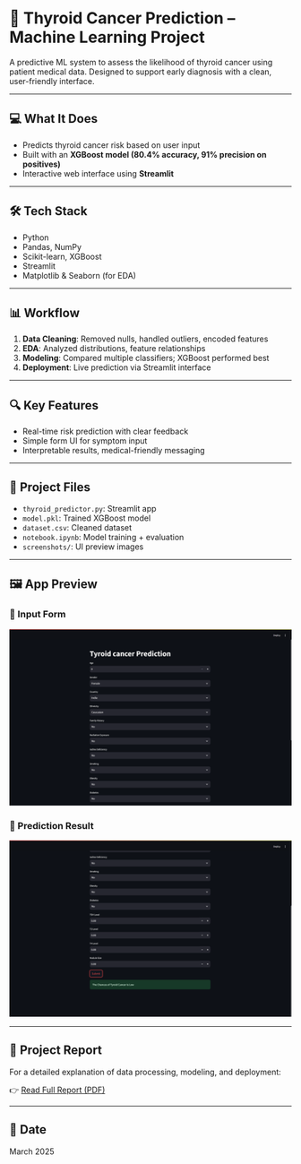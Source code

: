 # 🧪 Thyroid Cancer Prediction – Machine Learning Project

A predictive ML system to assess the likelihood of thyroid cancer using patient medical data. Designed to support early diagnosis with a clean, user-friendly interface.

---

## 💻 What It Does
- Predicts thyroid cancer risk based on user input
- Built with an **XGBoost model (80.4% accuracy, 91% precision on positives)**
- Interactive web interface using **Streamlit**

---

## 🛠️ Tech Stack
- Python  
- Pandas, NumPy  
- Scikit-learn, XGBoost  
- Streamlit  
- Matplotlib & Seaborn (for EDA)

---

## 📊 Workflow
1. **Data Cleaning**: Removed nulls, handled outliers, encoded features  
2. **EDA**: Analyzed distributions, feature relationships  
3. **Modeling**: Compared multiple classifiers; XGBoost performed best  
4. **Deployment**: Live prediction via Streamlit interface

---

## 🔍 Key Features
- Real-time risk prediction with clear feedback  
- Simple form UI for symptom input  
- Interpretable results, medical-friendly messaging

---

## 📁 Project Files
- `thyroid_predictor.py`: Streamlit app  
- `model.pkl`: Trained XGBoost model  
- `dataset.csv`: Cleaned dataset  
- `notebook.ipynb`: Model training + evaluation  
- `screenshots/`: UI preview images

---

## 🖼️ App Preview

### 🔹 Input Form
![Input Form](screenshots/screenshot1.png)

### 🔹 Prediction Result
![Prediction Result](screenshots/screenshot2.png)

---
## 📄 Project Report

For a detailed explanation of data processing, modeling, and deployment:

👉 [Read Full Report (PDF)](./Thyroid_Cancer_Prediction_Report.pdf)

---

## 📅 Date  
March 2025
